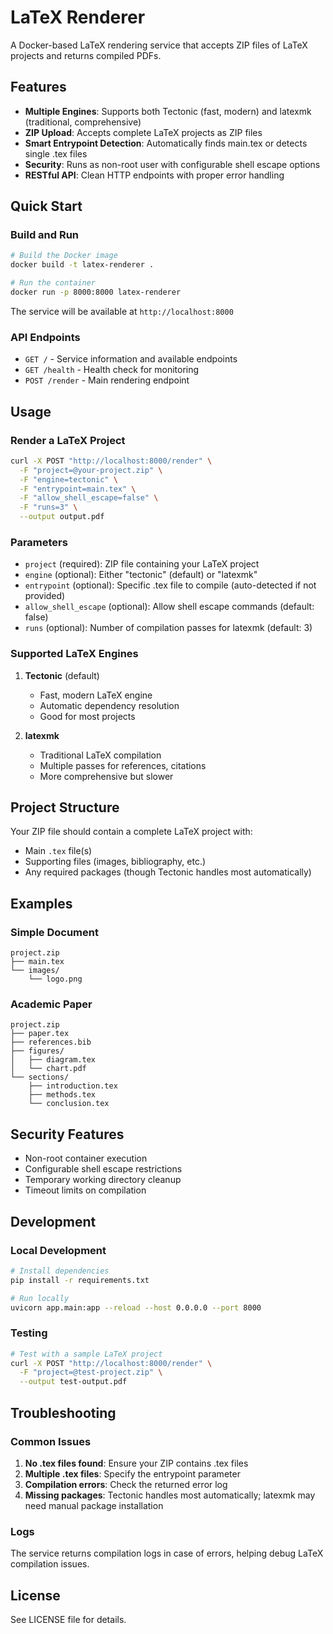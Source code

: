 # LaTeX Renderer

A Docker-based LaTeX rendering service that accepts ZIP files of LaTeX projects and returns compiled PDFs.

## Features

- **Multiple Engines**: Supports both Tectonic (fast, modern) and latexmk (traditional, comprehensive)
- **ZIP Upload**: Accepts complete LaTeX projects as ZIP files
- **Smart Entrypoint Detection**: Automatically finds main.tex or detects single .tex files
- **Security**: Runs as non-root user with configurable shell escape options
- **RESTful API**: Clean HTTP endpoints with proper error handling

## Quick Start

### Build and Run

```bash
# Build the Docker image
docker build -t latex-renderer .

# Run the container
docker run -p 8000:8000 latex-renderer
```

The service will be available at `http://localhost:8000`

### API Endpoints

- `GET /` - Service information and available endpoints
- `GET /health` - Health check for monitoring
- `POST /render` - Main rendering endpoint

## Usage

### Render a LaTeX Project

```bash
curl -X POST "http://localhost:8000/render" \
  -F "project=@your-project.zip" \
  -F "engine=tectonic" \
  -F "entrypoint=main.tex" \
  -F "allow_shell_escape=false" \
  -F "runs=3" \
  --output output.pdf
```

### Parameters

- `project` (required): ZIP file containing your LaTeX project
- `engine` (optional): Either "tectonic" (default) or "latexmk"
- `entrypoint` (optional): Specific .tex file to compile (auto-detected if not provided)
- `allow_shell_escape` (optional): Allow shell escape commands (default: false)
- `runs` (optional): Number of compilation passes for latexmk (default: 3)

### Supported LaTeX Engines

1. **Tectonic** (default)
   - Fast, modern LaTeX engine
   - Automatic dependency resolution
   - Good for most projects

2. **latexmk**
   - Traditional LaTeX compilation
   - Multiple passes for references, citations
   - More comprehensive but slower

## Project Structure

Your ZIP file should contain a complete LaTeX project with:
- Main `.tex` file(s)
- Supporting files (images, bibliography, etc.)
- Any required packages (though Tectonic handles most automatically)

## Examples

### Simple Document
```
project.zip
├── main.tex
└── images/
    └── logo.png
```

### Academic Paper
```
project.zip
├── paper.tex
├── references.bib
├── figures/
│   ├── diagram.tex
│   └── chart.pdf
└── sections/
    ├── introduction.tex
    ├── methods.tex
    └── conclusion.tex
```

## Security Features

- Non-root container execution
- Configurable shell escape restrictions
- Temporary working directory cleanup
- Timeout limits on compilation

## Development

### Local Development

```bash
# Install dependencies
pip install -r requirements.txt

# Run locally
uvicorn app.main:app --reload --host 0.0.0.0 --port 8000
```

### Testing

```bash
# Test with a sample LaTeX project
curl -X POST "http://localhost:8000/render" \
  -F "project=@test-project.zip" \
  --output test-output.pdf
```

## Troubleshooting

### Common Issues

1. **No .tex files found**: Ensure your ZIP contains .tex files
2. **Multiple .tex files**: Specify the entrypoint parameter
3. **Compilation errors**: Check the returned error log
4. **Missing packages**: Tectonic handles most automatically; latexmk may need manual package installation

### Logs

The service returns compilation logs in case of errors, helping debug LaTeX compilation issues.

## License

See LICENSE file for details.
